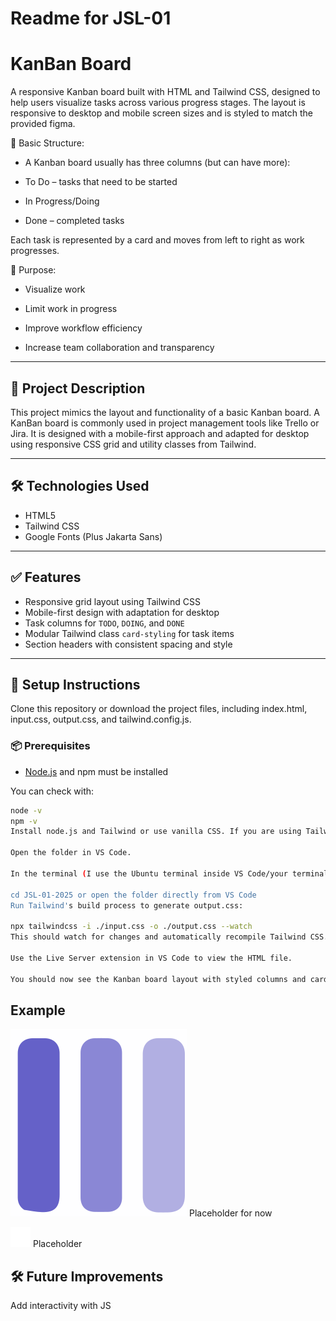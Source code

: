 # Readme for JSL-01

# KanBan Board

A responsive Kanban board built with HTML and Tailwind CSS, designed to help users visualize tasks across various progress stages. The layout is responsive to desktop and mobile screen sizes and is styled to match the provided figma.

🔹 Basic Structure:

- A Kanban board usually has three columns (but can have more):

- To Do – tasks that need to be started

- In Progress/Doing

- Done – completed tasks

Each task is represented by a card and moves from left to right as work progresses.

🔹 Purpose:

- Visualize work

- Limit work in progress

- Improve workflow efficiency

- Increase team collaboration and transparency

---

## 🚀 Project Description

This project mimics the layout and functionality of a basic Kanban board. A KanBan board is commonly used in project management tools like Trello or Jira. It is designed with a mobile-first approach and adapted for desktop using responsive CSS grid and utility classes from Tailwind. 

---

## 🛠️ Technologies Used

- HTML5
- Tailwind CSS 
- Google Fonts (Plus Jakarta Sans)

---

## ✅ Features

- Responsive grid layout using Tailwind CSS
- Mobile-first design with adaptation for desktop
- Task columns for `TODO`, `DOING`, and `DONE`
- Modular Tailwind class `card-styling` for task items
- Section headers with consistent spacing and style

---

## 🧱 Setup Instructions

Clone this repository or download the project files, including index.html, input.css, output.css, and tailwind.config.js.

### 📦 Prerequisites

- [Node.js](https://nodejs.org/) and npm must be installed

You can check with:

```bash
node -v
npm -v
Install node.js and Tailwind or use vanilla CSS. If you are using Tailwind, link the CDN or initialize a local version.

Open the folder in VS Code.

In the terminal (I use the Ubuntu terminal inside VS Code/your terminal of choice), make sure you're in the project directory:

cd JSL-01-2025 or open the folder directly from VS Code
Run Tailwind's build process to generate output.css:

npx tailwindcss -i ./input.css -o ./output.css --watch
This should watch for changes and automatically recompile Tailwind CSS. If the watch is not working then remove it and rebuild manually.

Use the Live Server extension in VS Code to view the HTML file.

You should now see the Kanban board layout with styled columns and cards. The layout will automatically adjust for desktop or mobile views.
```

## Example

![Desktop Kanban](/images/favicon.svg) Placeholder for now

![Mobile Kanban](/images/icon-board.svg) Placeholder


## 🛠️ Future Improvements

Add interactivity with JS
